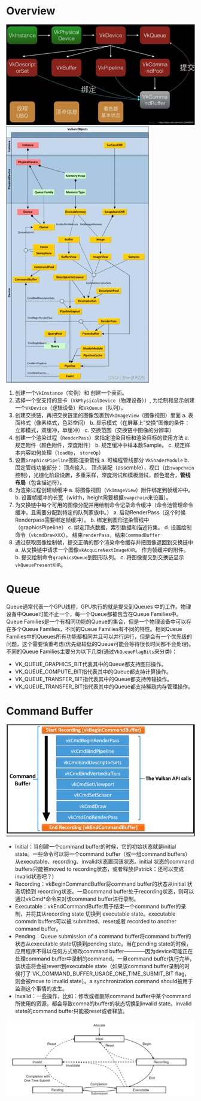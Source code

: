# Overview

<img src=".\assets\watermark,type_ZmFuZ3poZW5naGVpdGk,shadow_10,text_aHR0cHM6Ly9ibG9nLmNzZG4ubmV0L3dlaXhpbl8zODQ5ODk0Mg==,size_16,color_FFFFFF,t_70.png" alt="在这里插入图片描述" style="zoom:50%;" />

<img src="./assets/100558762-246886-1.jpg" alt="理解Vulkan中的各种对象" style="zoom:67%;" />

1. 创建一个`VkInstance`（实例）和 创建一个表面。
2. 选择一个受支持的显卡（`VkPhysicalDevice`（物理设备））, 为绘制和显示创建一个`VkDevice`（逻辑设备）和`VkQueue`（队列）。
3. 创建交换链，再把交换链里的图像包裹到`VkImageView`（图像视图）里面
   a. 表面格式（像素格式，色彩空间）
   b. 显示模式（在屏幕上“交换”图像的条件：立即模式，双缓冲，单缓冲）
   c. 交换范围（交换链中图像的分辨率）
4. 创建一个渲染过程（`RenderPass`）来指定渲染目标和渲染目标的使用方法
   a. 规定附件（颜色附件，深度附件）
   b. 规定缓冲中样本数Sample。
   c. 规定样本内容如何处理（`loadOp`， `storeOp`）
5. 设置`GraphicsPipeline`图形渲染管线
   a. 可编程管线部分 `VkShaderModule`
   b. 固定管线功能部分： 顶点输入， 顶点装配（assemble），视口（由`swapchain`控制），光栅化阶段设置，多重采样，深度测试和模板测试，颜色混合，**管线布局**（包含描述符）。
6. 为渲染过程创建帧缓冲
   a. 将图像视图（`VkImageView`）附件绑定到帧缓冲中。
   b. 设置帧缓冲的长宽（width，height需要根据`swapchain`来设置）。
7. 为交换链中每个可用的图像分配并用绘制命令记录命令缓冲（命令池管理命令缓冲，且需要分配到特定的队列家族中。）
   a. 启动RenderPass（这个时候Renderpass需要绑定帧缓冲）。
   b. 绑定到图形渲染管线中（graphicsPipeline）
   c. 绑定顶点数据，索引数据和描述符集。
   d. 设置绘制命令（`vkcmdDrawXXX`）。 结束`renderPass`，结束`CommmadBuffer`
8. 通过获取图像绘制帧，提交正确的那个渲染命令缓存并把图像返回到交换链中
   a. 从交换链中请求一个图像`vkAcquireNextImageKHR`。 作为帧缓冲的附件。
   b. 提交绘制命令`graphicsQueue`到图形队列。
   c. 将图像提交到交换链显示`vkQueuePresentKHR`。



# Queue

Queue通常代表一个GPU线程，GPU执行的就是提交到Queues 中的工作。物理设备中Queue可能不止一个，每一个Queue都被包含在Queue Families中。Queue Families是一个有相同功能的Queue的集合，但是一个物理设备中可以存在多个Queue Families，不同的Queue Families有不同的特性。相同Queue Families中的Queues所有功能都相同并且可以并行运行，但是会有一个优先级的问题，这个需要慎重考虑(优先级较低的Queue可能会等待很长时间都不会处理)。不同的Queue Families主要分为以下几类(通过`VkQueueFlagBits`来分类)：

- VK_QUEUE_GRAPHICS_BIT代表其中的Queue都支持图形操作。
- VK_QUEUE_COMPUTE_BIT指代表其中的Queue都支持计算操作。
- VK_QUEUE_TRANSFER_BIT指代表其中的Queue都支持传输操作。
- VK_QUEUE_TRANSFER_BIT指代表其中的Queue都支持稀疏内存管理操作。

# Command Buffer

![img](.\assets\mLADIpkoybuqYzM.png)

- Initial：当创建一个command buffer的时候，它的初始状态就是initial state。一些命令可以将一个command buffer（或一组command buffers）从executable、recording、invalid状态置回该状态。initial 状态的command buffers只能被moved to recording状态，或者释放(Patrick：还可以变成invalid状态吧？)
- Recording：vkBeginCommandBuffer将command buffer的状态从initial 状态切换到 recording状态。一旦command buffer处于recording状态，则可以通过vkCmd*命令来对该command buffer进行录制。
- Executable：vkEndCommandBuffer用于结束一个command buffer的录制，并将其从recording state 切换到 executable state。executable commdn buffers可以被 submitted、reset或者 recorded to another command buffer。
- Pending：Queue submission of a command buffer将command buffer的状态从executable state切换到pending state。当在pending state的时候，应用程序不得以任何方式修改command buffer————因为device可能正在处理command buffer中录制的command。一旦command buffer执行完毕，该状态将会被revert到executable state（如果该command buffer录制的时候打了 VK_COMMAND_BUFFER_USAGE_ONE_TIME_SUBMIT_BIT flag，则会被move to invalid state）。a synchronization command should被用于监测这个事情的发生。
- Invalid：一些操作，比如：修改或者删除command buffer中某个command所使用的资源，都会导致comna的buffer的状态切换到invalid state。invalid state的command buffer只能被reset或者释放。

![Vulkan](./assets/T1601.png)
